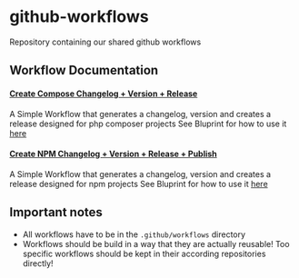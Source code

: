 # github-workflows

Repository containing our shared github workflows

## Workflow Documentation

#### [Create Compose Changelog + Version + Release](./create_compose_changelog_version_release.yaml)

A Simple Workflow that generates a changelog, version and creates a release designed for php composer projects
See Bluprint for how to use it [here](./blueprints/release.yaml)

#### [Create NPM Changelog + Version + Release + Publish](./create_npm_changelog_version_release_publish.yaml)

A Simple Workflow that generates a changelog, version and creates a release designed for npm projects
See Bluprint for how to use it [here](./blueprints/release-npm.yaml)

## Important notes

- All workflows have to be in the `.github/workflows` directory
- Workflows should be build in a way that they are actually reusable! Too specific workflows should be kept in their
  according repositories directly!
